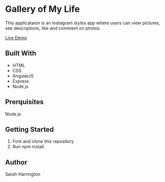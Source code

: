 # Gallery of My Life

This applicataion is an Instagram styles app where users can view pictures, see descriptions, like and comment on photos.

[Live Demo](https://safe-woodland-84636.herokuapp.com/)

## Built With 
* HTML
* CSS
* AngularJS
* Express
* Node.js

## Prerquisites
Node.js

## Getting Started
1. Fork and clone this repository
2. Run npm install

## Author
Sarah Harrington
